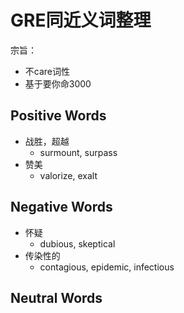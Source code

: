# GRE同近义词整理

宗旨：

+ 不care词性
+ 基于要你命3000

## Positive Words

+ 战胜，超越
  + surmount, surpass
+ 赞美
  + valorize, exalt

## Negative Words

+ 怀疑
  + dubious, skeptical
+ 传染性的
  + contagious, epidemic, infectious

## Neutral Words